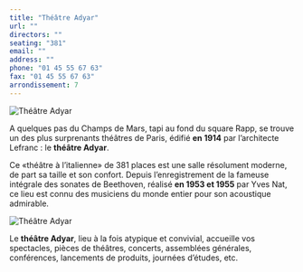 ```yaml
---
title: "Théâtre Adyar"
url: ""
directors: ""
seating: "381"
email: ""
address: ""
phone: "01 45 55 67 63"
fax: "01 45 55 67 63"
arrondissement: 7
---
```


![Théâtre Adyar](../images/7eme/theatre-adyar/theatre-adyar-1.jpg)

A quelques pas du Champs de Mars, tapi au fond du square Rapp, se trouve un des plus surprenants théâtres de Paris, édifié **en 1914** par l’architecte Lefranc : le **théâtre Adyar**. 

Ce «théâtre à l’italienne» de 381 places est une salle résolument moderne, de part sa taille et son confort. Depuis l’enregistrement de la fameuse intégrale des sonates de Beethoven, réalisé **en 1953 et 1955** par Yves Nat, ce lieu est connu des musiciens du monde entier pour son acoustique admirable.

![Théâtre Adyar](../images/7eme/theatre-adyar/theatre-adyar-2.jpg)

Le **théâtre Adyar**, lieu à la fois atypique et convivial, accueille vos spectacles, pièces de théâtres, concerts, assemblées générales, conférences, lancements de produits, journées d’études, etc.
